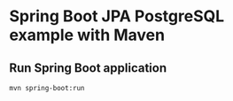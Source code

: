 # Spring Boot JPA PostgreSQL example with Maven

## Run Spring Boot application
```
mvn spring-boot:run
```

